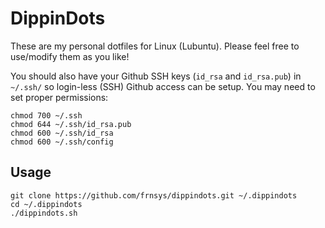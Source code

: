 # DippinDots

These are my personal dotfiles for Linux (Lubuntu).
Please feel free to use/modify them as you like!

You should also have your Github SSH keys (`id_rsa` and `id_rsa.pub`) in
`~/.ssh/` so login-less (SSH) Github access can be setup. You may need
to set proper permissions:

    chmod 700 ~/.ssh
    chmod 644 ~/.ssh/id_rsa.pub
    chmod 600 ~/.ssh/id_rsa
    chmod 600 ~/.ssh/config

## Usage

    git clone https://github.com/frnsys/dippindots.git ~/.dippindots
    cd ~/.dippindots
    ./dippindots.sh

